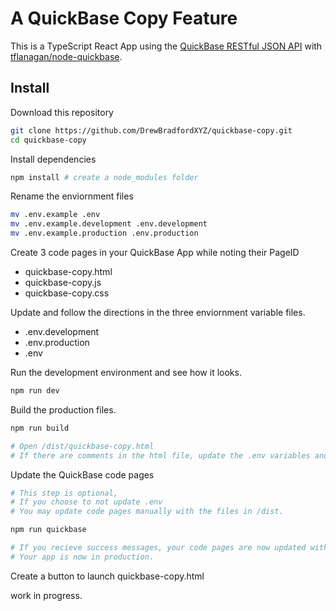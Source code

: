 # A QuickBase Copy Feature

This is a TypeScript React App using the [QuickBase RESTful JSON API](https://developer.quickbase.com/) with [tflanagan/node-quickbase](https://github.com/tflanagan/node-quickbase).

## Install

Download this repository

```bash
git clone https://github.com/DrewBradfordXYZ/quickbase-copy.git
cd quickbase-copy
```

Install dependencies

```bash
npm install # create a node_modules folder
```

Rename the enviornment files

```bash
mv .env.example .env
mv .env.example.development .env.development
mv .env.example.production .env.production
```

Create 3 code pages in your QuickBase App while noting their PageID

- quickbase-copy.html
- quickbase-copy.js
- quickbase-copy.css

Update and follow the directions in the three enviornment variable files.

- .env.development
- .env.production
- .env

Run the development environment and see how it looks.

```bash
npm run dev
```

Build the production files.

```bash
npm run build

# Open /dist/quickbase-copy.html
# If there are comments in the html file, update the .env variables and rerun the command.
```

Update the QuickBase code pages

```bash
# This step is optional,
# If you choose to not update .env
# You may update code pages manually with the files in /dist.

npm run quickbase

# If you recieve success messages, your code pages are now updated with app content
# Your app is now in production.
```

Create a button to launch quickbase-copy.html

work in progress.
